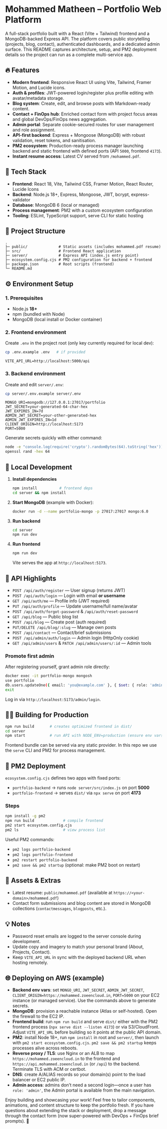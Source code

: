 # Mohammed Matheen – Portfolio Web Platform

A full-stack portfolio built with a React (Vite + Tailwind) frontend and a MongoDB-backed Express API. The platform covers public storytelling (projects, blog, contact), authenticated dashboards, and a dedicated admin surface. This README captures architecture, setup, and PM2 deployment details so the project can run as a complete multi-service app.

## 🔥 Features

- **Modern frontend**: Responsive React UI using Vite, Tailwind, Framer Motion, and Lucide icons.
- **Auth & profiles**: JWT-powered login/register plus profile editing with avatar/metadata storage.
- **Blog system**: Create, edit, and browse posts with Markdown-ready content.
- **Contact + FinOps hub**: Enriched contact form with project focus areas and global DevOps/FinOps news aggregation.
- **Admin portal**: Separate cookie-secured routes for user management and role assignment.
- **API-first backend**: Express + Mongoose (MongoDB) with robust validation, reset tokens, and sanitisation.
- **PM2 ecosystem**: Production-ready process manager launching backend and static frontend with defined ports (API `5000`, frontend `4173`).
- **Instant resume access**: Latest CV served from `/mohammed.pdf`.

## 🧱 Tech Stack

- **Frontend**: React 18, Vite, Tailwind CSS, Framer Motion, React Router, Lucide Icons
- **Backend**: Node.js 18+, Express, Mongoose, JWT, bcrypt, express-validator
- **Database**: MongoDB 6 (local or managed)
- **Process management**: PM2 with a custom ecosystem configuration
- **Tooling**: ESLint, TypeScript support, serve CLI for static hosting

## 📁 Project Structure

```
.
├─ public/              # Static assets (includes mohammed.pdf resume)
├─ src/                 # Frontend React application
├─ server/              # Express API (index.js entry point)
├─ ecosystem.config.cjs # PM2 configuration for backend + frontend
├─ package.json         # Root scripts (frontend)
└─ README.md
```

## ⚙️ Environment Setup

### 1. Prerequisites
- Node.js **18+**
- npm (bundled with Node)
- MongoDB (local install or Docker container)

### 2. Frontend environment

Create `.env` in the project root (only key currently required for local dev):
```bash
cp .env.example .env   # if provided
```
```
VITE_API_URL=http://localhost:5000/api
```

### 3. Backend environment

Create and edit `server/.env`:
```bash
cp server/.env.example server/.env
```
```
MONGO_URI=mongodb://127.0.0.1:27017/portfolio
JWT_SECRET=your-generated-64-char-hex
JWT_EXPIRES_IN=7d
ADMIN_JWT_SECRET=your-other-generated-hex
ADMIN_JWT_EXPIRES_IN=1d
CLIENT_ORIGIN=http://localhost:5173
PORT=5000
```

Generate secrets quickly with either command:

```bash
node -e "console.log(require('crypto').randomBytes(64).toString('hex'))"
openssl rand -hex 64
```

## 🚀 Local Development

1. **Install dependencies**
   ```bash
   npm install          # frontend deps
   cd server && npm install
   ```

2. **Start MongoDB** (example with Docker):
   ```bash
   docker run -d --name portfolio-mongo -p 27017:27017 mongo:6.0
   ```

3. **Run backend**
   ```bash
   cd server
   npm run dev
   ```

4. **Run frontend**
   ```bash
   npm run dev
   ```
   Vite serves the app at `http://localhost:5173`.

## 🧾 API Highlights

- `POST /api/auth/register` — User signup (returns JWT)
- `POST /api/auth/login` — Login with email **or username**
- `GET /api/auth/me` — Profile info (JWT required)
- `PUT /api/auth/profile` — Update username/full name/avatar
- `POST /api/auth/forgot-password` & `/api/auth/reset-password`
- `GET /api/blog` — Public blog list
- `POST /api/blog` — Create post (auth required)
- `PUT/DELETE /api/blog/:slug` — Manage own posts
- `POST /api/contact` — Contact/brief submissions
- `POST /api/admin/auth/login` — Admin login (HttpOnly cookie)
- `GET /api/admin/users` & `PATCH /api/admin/users/:id` — Admin tools

### Promote first admin

After registering yourself, grant admin role directly:
```bash
docker exec -it portfolio-mongo mongosh
use portfolio
db.users.updateOne({ email: 'you@example.com' }, { $set: { role: 'admin' } })
exit
```
Log in via `http://localhost:5173/admin/login`.

## 🧑‍💻 Building for Production

```bash
npm run build       # creates optimized frontend in dist/
cd server
npm start           # run API with NODE_ENV=production (ensure env vars set)
```

Frontend bundle can be served via any static provider. In this repo we use the `serve` CLI and PM2 for process management.

## 🔄 PM2 Deployment

`ecosystem.config.cjs` defines two apps with fixed ports:

- `portfolio-backend` → runs `node server/src/index.js` on port **5000**
- `portfolio-frontend` → serves `dist/` via `npx serve` on port **4173**

### Steps

```bash
npm install -g pm2
npm run build             # compile frontend
pm2 start ecosystem.config.cjs
pm2 ls                    # view process list
```

Useful PM2 commands:
- `pm2 logs portfolio-backend`
- `pm2 logs portfolio-frontend`
- `pm2 restart portfolio-backend`
- `pm2 save && pm2 startup` (optional: make PM2 boot on restart)

## 📝 Assets & Extras

- Latest resume: `public/mohammed.pdf` (available at `https://<your-domain>/mohammed.pdf`)
- Contact form submissions and blog content are stored in MongoDB collections (`contactmessages`, `blogposts`, etc.).

## 💡 Notes

- Password reset emails are logged to the server console during development.
- Update copy and imagery to match your personal brand (About, Projects, Contact).
- Keep `VITE_API_URL` in sync with the deployed backend URL when hosting remotely.

## 🌐 Deploying on AWS (example)

- **Backend env vars**: set `MONGO_URI`, `JWT_SECRET`, `ADMIN_JWT_SECRET`, `CLIENT_ORIGIN=https://mohammed.zoeencloud.in`, `PORT=5000` on your EC2 instance (or managed service). Use the commands above to generate secrets.
- **MongoDB**: provision a reachable instance (Atlas or self-hosted). Open the firewall to the EC2 IP.
- **Frontend build**: run `npm run build` and serve `dist/` either with the PM2 frontend process (`npx serve dist --listen 4173`) or via S3/CloudFront. Adjust `VITE_API_URL` before building so it points at the public API domain.
- **PM2**: install Node 18+, run `npm install` in root and `server/`, then launch with `pm2 start ecosystem.config.cjs`. `pm2 save && pm2 startup` keeps processes alive across reboots.
- **Reverse proxy / TLS**: use Nginx or an ALB to map `https://mohammed.zoeencloud.in` to the frontend and `https://api.mohammed.zoeencloud.in` (or `/api`) to the backend. Terminate TLS with ACM or certbot.
- **DNS**: create A/ALIAS records so your domain(s) point to the load balancer or EC2 public IP.
- **Admin access**: admins don’t need a second login—once a user has `role: 'admin'`, the Admin portal is available from the main navigation.

Enjoy building and showcasing your work! Feel free to tailor components, animations, and content structure to keep the portfolio fresh. If you have questions about extending the stack or deployment, drop a message through the contact form (now super-powered with DevOps + FinOps brief prompts). 🚀
